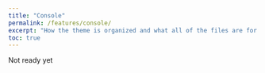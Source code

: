 ```yaml
---
title: "Console"
permalink: /features/console/
excerpt: "How the theme is organized and what all of the files are for."
toc: true
---
```


Not ready yet